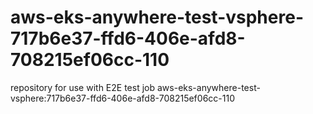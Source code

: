 # aws-eks-anywhere-test-vsphere-717b6e37-ffd6-406e-afd8-708215ef06cc-110
repository for use with E2E test job aws-eks-anywhere-test-vsphere:717b6e37-ffd6-406e-afd8-708215ef06cc-110

